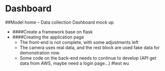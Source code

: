# Dashboard

##Model home – Data collection Dashboard mock up
* ####Create a framework base on flask
* ####Creating the application page
    * The front-end is not complete, with some adjustments left
    * The camera uses real data, and the rest block are used fake data for demonstration now.
    * Some code on the back-end needs to continue to develop (API get data from AWS, maybe need a login page…) 
#test wu
